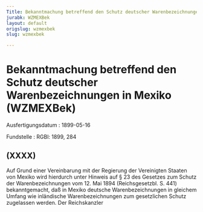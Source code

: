 ```yaml
---
Title: Bekanntmachung betreffend den Schutz deutscher Warenbezeichnungen in Mexiko
jurabk: WZMEXBek
layout: default
origslug: wzmexbek
slug: wzmexbek

---
```


# Bekanntmachung betreffend den Schutz deutscher Warenbezeichnungen in Mexiko (WZMEXBek)

Ausfertigungsdatum
:   1899-05-16

Fundstelle
:   RGBl: 1899, 284



## (XXXX)

Auf Grund einer Vereinbarung mit der Regierung der Vereinigten Staaten
von Mexiko wird hierdurch unter Hinweis auf § 23 des Gesetzes zum
Schutz der Warenbezeichnungen vom 12. Mai 1894 (Reichsgesetzbl. S.
441) bekanntgemacht, daß in Mexiko deutsche Warenbezeichnungen in
gleichem Umfang wie inländische Warenbezeichnungen zum gesetzlichen
Schutz zugelassen werden.
Der Reichskanzler

